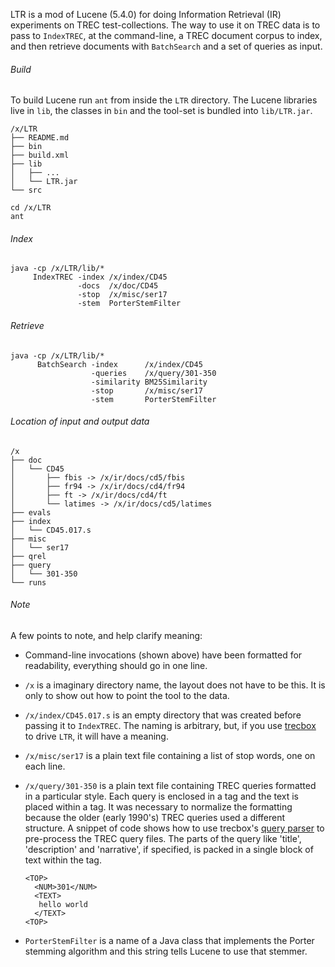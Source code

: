 LTR is a mod of Lucene (5.4.0) for doing Information Retrieval (IR)
experiments on TREC test-collections. The way to use it on TREC data
is to pass to `IndexTREC`, at the command-line, a TREC document corpus
to index, and then retrieve documents with `BatchSearch` and a set of
queries as input.

###### Build

To build Lucene run `ant` from inside the `LTR` directory. The Lucene
libraries live in `lib`, the classes in `bin` and the tool-set is
bundled into `lib/LTR.jar`.

```
/x/LTR
├── README.md
├── bin
├── build.xml
├── lib
│   ├── ...
│   └── LTR.jar
└── src
```

```
cd /x/LTR
ant
```

###### Index

```
java -cp /x/LTR/lib/*
     IndexTREC -index /x/index/CD45
               -docs  /x/doc/CD45
               -stop  /x/misc/ser17
               -stem  PorterStemFilter
```

###### Retrieve

```
java -cp /x/LTR/lib/*
      BatchSearch -index      /x/index/CD45
                  -queries    /x/query/301-350
                  -similarity BM25Similarity
                  -stop       /x/misc/ser17
                  -stem       PorterStemFilter
```

###### Location of input and output data

```
/x
├── doc
│   └── CD45
│       ├── fbis -> /x/ir/docs/cd5/fbis
│       ├── fr94 -> /x/ir/docs/cd4/fr94
│       ├── ft -> /x/ir/docs/cd4/ft
│       └── latimes -> /x/ir/docs/cd5/latimes
├── evals
├── index
│   └── CD45.017.s
├── misc
│   └── ser17
├── qrel
├── query
│   └── 301-350
└── runs
```

###### Note

A few points to note, and help clarify meaning:

- Command-line invocations (shown above) have been formatted for
  readability, everything should go in one line.

- `/x` is a imaginary directory name, the layout does not have to be
  this. It is only to show out how to point the tool to the data.

- `/x/index/CD45.017.s` is an empty directory that was created before
  passing it to `IndexTREC`. The naming is arbitrary, but, if you use
  [trecbox][trb] to drive `LTR`, it
  will have a meaning.

- `/x/misc/ser17` is a plain text file containing a list of stop words,
  one on each line.

- `/x/query/301-350` is a plain text file containing TREC queries
  formatted in a particular style. Each query is enclosed in a <TOP>
  tag and the text is placed within a <TEXT> tag. It was necessary to
  normalize the formatting because the older (early 1990's) TREC
  queries used a different structure. A snippet of code shows how to
  use trecbox's [query parser][trbq] to pre-process the TREC query
  files. The parts of the query like 'title', 'description' and
  'narrative', if specified, is packed in a single block of text
  within the <TEXT> tag.

  ```
  <TOP>
    <NUM>301</NUM>
    <TEXT>
     hello world
    </TEXT>
  <TOP>
  ```

- `PorterStemFilter` is a name of a Java class that implements the
  Porter stemming algorithm and this string tells Lucene to use that
  stemmer.

[trb]:  http://kak.tx0.org/IR/trecbox/
[trbq]: http://kak.tx0.org/IR/trecbox/Doc/Query-Parser
